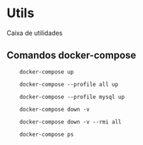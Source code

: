 # Utils
 Caixa de utilidades

## Comandos docker-compose
``` 
    docker-compose up
```

```
    docker-compose --profile all up 
```

```
    docker-compose --profile mysql up 
```

```
    docker-compose down -v 
```

```
    docker-compose down -v --rmi all 
```


```
    docker-compose ps 
```

